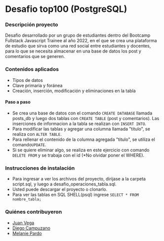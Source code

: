 # Desafio top100  (PostgreSQL)

### Descripción proyecto
Desafio desarrollado por un grupo de estudiantes dentro del Bootcamp Fullstack Javascript Trainee al año 2022,  en el que se crea una plataforma de estudio que sirva como una red social entre estudiantes y docentes, para lo que se necesita almacenar en una base de datos los post y comentarios que se generen.

### Contenidos aplicados
- Tipos de datos
- Clave primaria y foránea
- Creación, inserción, modificación y eliminaciones en la tabla

#### Paso a paso
-  Se crea una base de datos con el comando `CREATE DATABASE` llamada posts_db y luego dos tablas con `CREATE TABLE` (post y comentarios). Las inserciones de informacion a la tabla se realizan con `INSERT INTO`.
-  Para modificar las tablas y agregar una columna llamada "titulo", se realiza con `ALTER TABLE`.
-  Para rellenar el contenido de la columna agregada "titulo", se utiliza el comando`UPDATE`.
-  Si se quiere eliminar algo, se realiza en este ejercicio con comando `DELETE FROM` y se trabaja con el id (*No olvidar poner el WHERE).

### Instrucciones de instalación

- Para ingresar a ver los archivos del proyecto, dirijase a la carpeta script.sql, y luego a desafio_operaciones_tabla.sql.
- Usted puede descargar el proyecto o clonarlo.
- Para ver las tablas en SQL SHELL(psql) ingrese `SELECT * FROM nombre_tabla;`

### Quiénes contribuyeron

+ [Juan Vega](https://github.com/juanv5)
+ [Diego Campuzano](https://github.com/hermani456)
+ [Melanie Pardo](https://github.com/melaniepardo)
